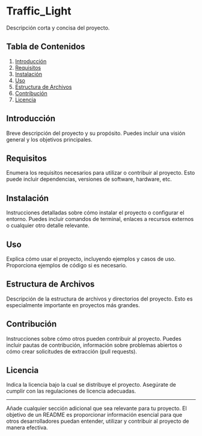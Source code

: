 # Traffic_Light
Descripción corta y concisa del proyecto.

## Tabla de Contenidos
1. [Introducción](#introducción)
2. [Requisitos](#requisitos)
3. [Instalación](#instalación)
4. [Uso](#uso)
5. [Estructura de Archivos](#estructura-de-archivos)
6. [Contribución](#contribución)
7. [Licencia](#licencia)

## Introducción
Breve descripción del proyecto y su propósito. Puedes incluir una visión general y los objetivos principales.

## Requisitos
Enumera los requisitos necesarios para utilizar o contribuir al proyecto. Esto puede incluir dependencias, versiones de software, hardware, etc.

## Instalación
Instrucciones detalladas sobre cómo instalar el proyecto o configurar el entorno. Puedes incluir comandos de terminal, enlaces a recursos externos o cualquier otro detalle relevante.

## Uso
Explica cómo usar el proyecto, incluyendo ejemplos y casos de uso. Proporciona ejemplos de código si es necesario.

## Estructura de Archivos
Descripción de la estructura de archivos y directorios del proyecto. Esto es especialmente importante en proyectos más grandes.

## Contribución
Instrucciones sobre cómo otros pueden contribuir al proyecto. Puedes incluir pautas de contribución, información sobre problemas abiertos o cómo crear solicitudes de extracción (pull requests).

## Licencia
Indica la licencia bajo la cual se distribuye el proyecto. Asegúrate de cumplir con las regulaciones de licencia adecuadas.

---

Añade cualquier sección adicional que sea relevante para tu proyecto. El objetivo de un README es proporcionar información esencial para que otros desarrolladores puedan entender, utilizar y contribuir al proyecto de manera efectiva.
